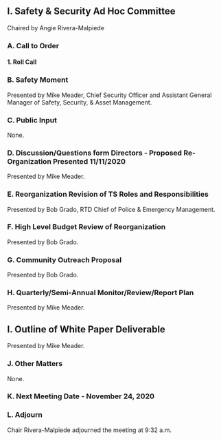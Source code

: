 ## I. Safety & Security Ad Hoc Committee

Chaired by Angie Rivera-Malpiede

### A. Call to Order

#### 1. Roll Call

### B. Safety Moment

Presented by Mike Meader, Chief Security Officer and Assistant General Manager of Safety, Security, & Asset Management.

### C. Public Input

None.

### D. Discussion/Questions form Directors - Proposed Re-Organization Presented 11/11/2020

Presented by Mike Meader.

### E. Reorganization Revision of TS Roles and Responsibilities

Presented by Bob Grado, RTD Chief of Police & Emergency Management.

### F. High Level Budget Review of Reorganization

Presented by Bob Grado.

### G. Community Outreach Proposal

Presented by Bob Grado.

### H. Quarterly/Semi-Annual Monitor/Review/Report Plan

Presented by Mike Meader.

## I. Outline of White Paper Deliverable

Presented by Mike Meader.

### J. Other Matters

None.

### K. Next Meeting Date - November 24, 2020

### L. Adjourn

Chair Rivera-Malpiede adjourned the meeting at 9:32 a.m.